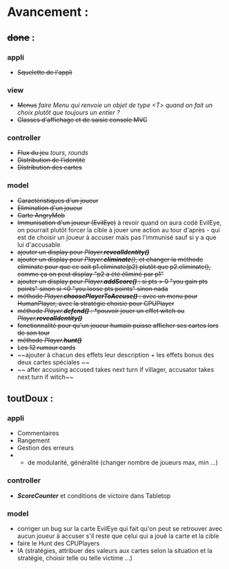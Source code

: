 # Avancement :

## ~~done~~ :
### appli
+ ~~Squelette de l'appli~~
### view
+ ~~Menus~~ _faire Menu<T> qui renvoie un objet de type \<T\> quand on fait un choix plutôt que toujours un entier ?_
+ ~~Classes d'affichage et de saisie console MVC~~
### controller
+ ~~Flux du jeu~~ _tours, rounds_
+ ~~Distribution de l'identité~~
+ ~~Distribution des cartes~~
###  model
+ ~~Caractéristiques d'un joueur~~
+ ~~Elimination d'un joueur~~
+ ~~Carte AngryMob~~
+ ~~Immunisation d'un joueur (EvilEye)~~
	à revoir quand on aura codé EvilEye, on pourrait plutôt forcer la cible à jouer une action au tour d'après - qui est de choisir un joueur à accuser mais pas l'immunisé sauf si y a que lui d'accusable
+ ~~ajouter un display pour _Player.**revealIdentity()**_~~
+ ~~ajouter un display pour _Player.**eliminate**()_, et changer la méthode eliminate pour que ce soit p1.eliminate(p2) plutôt que p2.eliminate(), comme ça on peut display "p2 a été éliminé par p1"~~
+ ~~ajouter un display pour _Player.**addScore()**_ : si pts > 0 "you gain pts points" sinon si <0 "you loose pts points" sinon nada~~
+ ~~méthode _Player.**choosePlayerToAccuse()**_ : avec un menu pour HumanPlayer, avec la stratégie choisie pour CPUPlayer~~
+ ~~méthode _Player.**defend()**_ : *pouvoir jouer un effet witch ou _Player.**revealIdentity()**_~~
+ ~~fonctionnalité pour qu'un joueur humain puisse afficher ses cartes lors de son tour~~
+ ~~méthode _Player.**hunt()**_~~
+ ~~Les 12 rumour cards~~
+ ~~ajouter à chacun des effets leur description + les effets bonus des deux cartes spéciales ~~
+ ~~ after accusing accused takes next turn if villager, accusator takes next turn if witch~~
## toutDoux :
### appli
+ Commentaires
+ Rangement
+ Gestion des erreurs
+ + de modularité, généralité (changer nombre de joueurs max, min ...)
### controller
+ _**ScoreCounter**_ et conditions de victoire dans Tabletop
### model
+ corriger un bug sur la carte EvilEye qui fait qu'on peut se retrouver avec aucun joueur à accuser s'il reste que celui qui a joué la carte et la cible
+ faire le Hunt des CPUPlayers
+ IA (stratégies, attribuer des valeurs aux cartes selon la situation et la stratégie, choisir telle ou telle victime ...)

